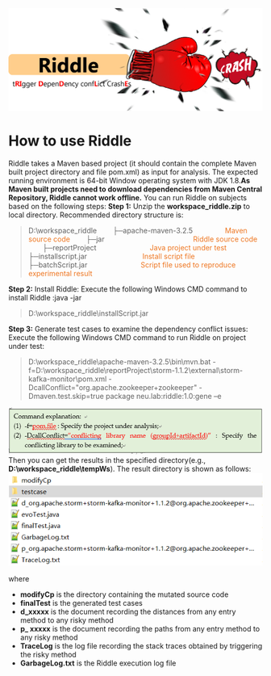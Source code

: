 ![Alt text](https://github.com/skillwind/RIDDLE/blob/master/images/1.png)
# How to use Riddle
Riddle takes a Maven based project (it should contain the complete Maven built project directory and file pom.xml) as input for analysis. The expected running environment is 64-bit Window operating system with JDK 1.8.**As Maven built projects need to download dependencies from Maven Central Repository, Riddle cannot work offline.**
You can run Riddle on subjects based on the following steps:
**Step 1:** Unzip the **workspace_riddle.zip** to local directory. Recommended directory structure is:
> D:\workspace_riddle
&#8195;&#8195;├─apache-maven-3.2.5   &#8195;&#8195;&#8195;&#8195;  <font color="#EE7621"> Maven source code</font>
&#8195;&#8195;├─jar &#8195;&#8195;&#8195;&#8195;&#8195;&#8195;&#8195;&#8195;&#8195;&#8195;&#8195;  &#8195;<font color="#EE7621">Riddle source code</font>
&#8195;&#8195;├─reportProject  &#8195;&#8195;&#8195;&#8195;&#8195;&#8195;&#8195;  <font color="#EE7621"> Java project under test </font>
&#8195;&#8195;├─installscript.jar  &#8195;&#8195;&#8195;&#8195;&#8195;&#8195; &#8195; <font color="#EE7621"> Install script file</font>
&#8195;&#8195;├─batchScript.jar   &#8195;&#8195;&#8195;&#8195;&#8195;&#8195;&#8195;      <font color="#EE7621">Script file used to reproduce experimental result</font>

**Step 2:** Install Riddle:
 Execute the following Windows CMD command to install Riddle :java -jar
 > D:\workspace_riddle\installScript.jar

**Step 3:** Generate test cases to examine the dependency conflict issues:
Execute the following Windows CMD command to run Riddle on project under test:
>D:\workspace_riddle\apache-maven-3.2.5\bin\mvn.bat                                                        -  f=D:\workspace_riddle\reportProject\storm-1.1.2\external\storm-kafka-monitor\pom.xml -DcallConflict="org.apache.zookeeper+zookeeper" -Dmaven.test.skip=true package neu.lab:riddle:1.0:gene –e

![Alt text](https://github.com/skillwind/RIDDLE/blob/master/images/2.png)
Then you can get the results in the specified directory(e.g., **D:\workspace_riddle\tempWs**).
The result directory is shown as follows:
![Alt text](https://github.com/skillwind/RIDDLE/blob/master/images/3.png)

where 
- **modifyCp** is the directory containing the mutated source code
- **finalTest** is the generated test cases
- **d_xxxxx** is the document recording the distances from any entry method to any risky method
- **p_ xxxxx** is the document recording the paths from any entry method to any risky method
- **TraceLog** is the log file recording the stack traces obtained by triggering the risky method
-  **GarbageLog.txt** is the Riddle execution log file </font>


